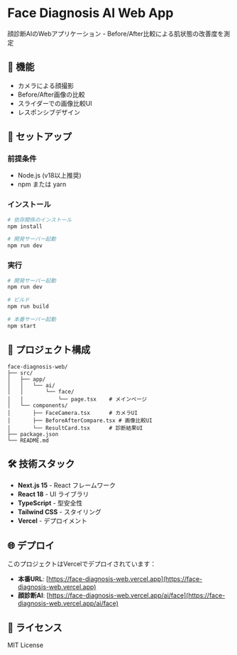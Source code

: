 # Face Diagnosis AI Web App

顔診断AIのWebアプリケーション - Before/After比較による肌状態の改善度を測定

## 📱 機能

- カメラによる顔撮影
- Before/After画像の比較
- スライダーでの画像比較UI
- レスポンシブデザイン

## 🚀 セットアップ

### 前提条件
- Node.js (v18以上推奨)
- npm または yarn

### インストール

```bash
# 依存関係のインストール
npm install

# 開発サーバー起動
npm run dev
```

### 実行

```bash
# 開発サーバー起動
npm run dev

# ビルド
npm run build

# 本番サーバー起動
npm start
```

## 📂 プロジェクト構成

```
face-diagnosis-web/
├── src/
│   ├── app/
│   │   └── ai/
│   │       └── face/
│   │           └── page.tsx    # メインページ
│   └── components/
│       ├── FaceCamera.tsx      # カメラUI
│       ├── BeforeAfterCompare.tsx # 画像比較UI
│       └── ResultCard.tsx      # 診断結果UI
├── package.json
└── README.md
```

## 🛠 技術スタック

- **Next.js 15** - React フレームワーク
- **React 18** - UI ライブラリ
- **TypeScript** - 型安全性
- **Tailwind CSS** - スタイリング
- **Vercel** - デプロイメント

## 🌐 デプロイ

このプロジェクトはVercelでデプロイされています：

- **本番URL**: [https://face-diagnosis-web.vercel.app](https://face-diagnosis-web.vercel.app)
- **顔診断AI**: [https://face-diagnosis-web.vercel.app/ai/face](https://face-diagnosis-web.vercel.app/ai/face)

## 📝 ライセンス

MIT License
